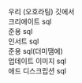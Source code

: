 우리 (오호라팀) 깃에서<br>
크리에이트 sql<br>
준용 sql<br>
인서트 sql<br>
준용 sql(더미땜에)<br>
업데이트 이미지 sql<br>
애드 디스크립션 sql<br>
